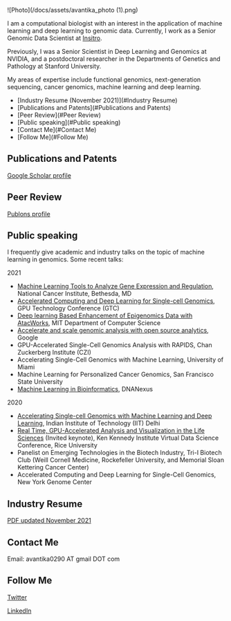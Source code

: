 ![Photo](/docs/assets/avantika_photo (1).png)

I am a computational biologist with an interest in the application of machine learning and deep learning to genomic data. Currently, I work as a Senior Genomic Data Scientist at [Insitro](https://insitro.com).

Previously, I was a Senior Scientist in Deep Learning and Genomics at NVIDIA, and a postdoctoral researcher in the Departments of Genetics and Pathology at Stanford University.

My areas of expertise include functional genomics, next-generation sequencing, cancer genomics, machine learning and deep learning.

- [Industry Resume (November 2021)](#Industry Resume)
- [Publications and Patents](#Publications and Patents)
- [Peer Review](#Peer Review)
- [Public speaking](#Public speaking)
- [Contact Me](#Contact Me)
- [Follow Me](#Follow Me)


## Publications and Patents
<a href="https://scholar.google.com/citations?user=CLgOCOAAAAAJ">Google Scholar profile</a>

## Peer Review
<a href="https://publons.com/researcher/1138815/avantika-lal/peer-review/">Publons profile</a>

## Public speaking
I frequently give academic and industry talks on the topic of machine learning in genomics. Some recent talks:

2021

- [Machine Learning Tools to Analyze Gene Expression and Regulation](https://btep.ccr.cancer.gov/wp-content/uploads/BTEP-AI-Seminar-Series-3-2021-07-15-13-00-58.mp4?_=3), National Cancer Institute, Bethesda, MD
- [Accelerated Computing and Deep Learning for Single-cell Genomics](https://on-demand-gtc.gputechconf.com/gtcnew/sessionview.php?sessionName=dc91274-accelerating+genomics+with+deep+learning), GPU Technology Conference (GTC)
- [Deep learning Based Enhancement of Epigenomics Data with AtacWorks](https://www.youtube.com/watch?v=5usrA2yWQjw), MIT Department of Computer Science
- [Accelerate and scale genomic analysis with open source analytics](https://cloudonair.withgoogle.com/events/genomic-analysis), Google 
- GPU-Accelerated Single-Cell Genomics Analysis with RAPIDS, Chan Zuckerberg Institute (CZI)
- Accelerating Single-Cell Genomics with Machine Learning, University of Miami
- Machine Learning for Personalized Cancer Genomics, San Francisco State University
- [Machine Learning in Bioinformatics](https://www.dnanexus.com/webinar-ml-in-biomedical-research), DNANexus

2020

- [Accelerating Single-cell Genomics with Machine Learning and Deep Learning](https://www.youtube.com/watch?v=1_OIXRU71gs), Indian Institute of Technology (IIT) Delhi
- [Real Time, GPU-Accelerated Analysis and Visualization in the Life Sciences](https://www.youtube.com/watch?v=pIAgJW3KYXM) (Invited keynote), Ken Kennedy Institute Virtual Data Science Conference, Rice University
- Panelist on Emerging Technologies in the Biotech Industry, Tri-I Biotech Club (Weill Cornell Medicine, Rockefeller University, and Memorial Sloan Kettering Cancer Center)
- Accelerated Computing and Deep Learning for Single-Cell Genomics, New York Genome Center

## Industry Resume
<a href="https://drive.google.com/file/d/1mQHJeqPHdbMEyCNJ_yCAWah17CbMStZh/view?usp=sharing">PDF updated November 2021</a>

## Contact Me
Email: avantika0290 AT gmail DOT com

## Follow Me
<a href="https://twitter.com/lal_avantika">Twitter</a>

<a href="https://www.linkedin.com/in/avantikalal/">LinkedIn</a>


